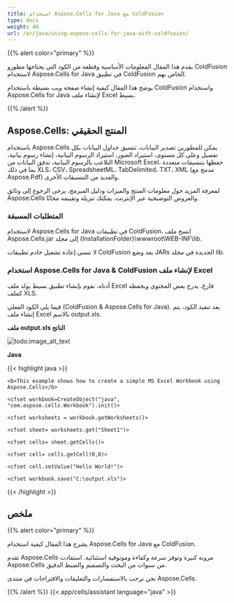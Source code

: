 ```yaml
---
title: استخدام Aspose.Cells for Java مع ColdFusion
type: docs
weight: 40
url: /ar/java/using-aspose-cells-for-java-with-coldfusion/
---
```


{{% alert color="primary" %}}

يقدم هذا المقال المعلومات الأساسية وقطعة من الكود التي يحتاجها مطورو ColdFusion لاستخدام Aspose.Cells for Java في تطبيق ColdFusion الخاص بهم.

يوضح هذا المقال كيفية إنشاء صفحة ويب بسيطة باستخدام ColdFusion واستخدام Aspose.Cells for Java لإنشاء ملف Excel بسيط.

{{% /alert %}}

## **Aspose.Cells: المنتج الحقيقي**

باستخدام Aspose.Cells يمكن للمطورين تصدير البيانات، تنسيق جداول البيانات بكل تفصيل وعلى كل مستوى، استيراد الصور، استيراد الرسوم البيانية، إنشاء رسوم بيانية، التلاعب بالرسوم البيانية، تدفق البيانات من Microsoft Excel، حفظها بتنسيقات متعددة بما في ذلك XLS، CSV، SpreadsheetML، TabDelimited، TXT، XML (مدمج مع Aspose.Pdf) والعديد من التنسيقات الأخرى.

لمعرفة المزيد حول معلومات المنتج والميزات ودليل المبرمج، يرجى الرجوع إلى وثائق Aspose.Cells والعروض التوضيحية عبر الإنترنت. يمكنك تنزيله وتقييمه مجانًا.

### **المتطلبات المسبقة**

لاستخدام Aspose.Cells for Java في تطبيقات ColdFusion، انسخ ملف Aspose.Cells.jar إلى مجلد {InstallationFolder\}\wwwroot\WEB-INF\lib.

لا تنسى إعادة تشغيل خادم تطبيقات ColdFusion بعد وضع JARs الجديدة في مجلد lib.

### **استخدام Aspose.Cells for Java & ColdFusion لإنشاء ملف Excel**

أدناه، نقوم بإنشاء تطبيق بسيط يولد ملف Excel فارغ، يدرج بعض المحتوى ويحفظه كملف XLS.

فيما يلي الكود الفعلي (ColdFusion & Aspose.Cells for Java). بعد تنفيذ الكود، يتم إنشاء ملف Excel بالاسم output.xls.

**ملف output.xls الناتج**

![todo:image_alt_text](using-aspose-cells-for-java-with-coldfusion_1.png)

**Java**

{{< highlight java >}}

 <html>

<head><title>Hello World!</title></head>

<body>

    <b>This example shows how to create a simple MS Excel Workbook using Aspose.Cells</b>

    <cfset workbook=CreateObject("java", "com.aspose.cells.Workbook").init()>

    <cfset worksheets = workbook.getWorksheets()>

    <cfset sheet= worksheets.get("Sheet1")>

    <cfset cells= sheet.getCells()>

    <cfset cell= cells.getCell(0,0)>

    <cfset cell.setValue("Hello World!")>

    <cfset workbook.save("C:\output.xls")>

</body>

</html>

{{< /highlight >}}

## **ملخص**

{{% alert color="primary" %}}

يشرح هذا المقال كيفية استخدام Aspose.Cells for Java مع ColdFusion.

تقدم Aspose.Cells مرونة كبيرة وتوفر سرعة وكفاءة وموثوقية استثنائية. استفادت Aspose.Cells من سنوات من البحث والتصميم والضبط الدقيق.

نحن نرحب بالاستفسارات والتعليقات والاقتراحات في منتدى Aspose.Cells.

{{% /alert %}}
{{< app/cells/assistant language="java" >}}
